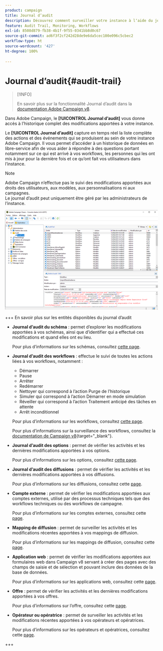```yaml
---
product: campaign
title: Journal d’audit
description: Découvrez comment surveiller votre instance à lʼaide du journal dʼaudit Campaign
feature: Audit Trail, Monitoring, Workflows
exl-id: 8508d879-fb38-4b1f-9f55-0341bb8d0c67
source-git-commit: ad6f3f2cf242d28de9e6da5cec100e096c5cbec2
workflow-type: ht
source-wordcount: '427'
ht-degree: 100%

---
```


# Journal d’audit{#audit-trail}

>[!INFO]
>
>En savoir plus sur la fonctionnalité Journal d’audit dans la [documentation Adobe Campaign v8](https://experienceleague.adobe.com/fr/docs/campaign/campaign-v8/analytics/audit-trail).

Dans Adobe Campaign, le **[!UICONTROL Journal d’audit]** vous donne accès à l’historique complet des modifications apportées à votre instance.

Le **[!UICONTROL Journal d’audit]** capture en temps réel la liste complète des actions et des événements qui se produisent au sein de votre instance Adobe Campaign. Il vous permet d’accéder à un historique de données en libre-service afin de vous aider à répondre à des questions portant notamment sur ce qui est arrivé à vos workflows, les personnes qui les ont mis à jour pour la dernière fois et ce qu’ont fait vos utilisateurs dans l’instance.

>[!NOTE]
>
>Adobe Campaign n’effectue pas le suivi des modifications apportées aux droits des utilisateurs, aux modèles, aux personnalisations ni aux campagnes.\
>Le journal d’audit peut uniquement être géré par les administrateurs de l’instance.

![](assets/audit_trail_2.png)

+++ En savoir plus sur les entités disponibles du journal d’audit

* **Journal d’audit du schéma** : permet d’explorer les modifications apportées à vos schémas, ainsi que d’identifier qui a effectué ces modifications et quand elles ont eu lieu.

  Pour plus d’informations sur les schémas, consultez [cette page](../../configuration/using/data-schemas.md).

* **Journal d’audit des workflows** : effectue le suivi de toutes les actions liées à vos workflows, notamment :

   * Démarrer
   * Pause
   * Arrêter
   * Redémarrer
   * Nettoyer qui correspond à l’action Purge de l’historique
   * Simuler qui correspond à l’action Démarrer en mode simulation
   * Réveiller qui correspond à l’action Traitement anticipé des tâches en attente
   * Arrêt inconditionnel

  Pour plus d’informations sur les workflows, consultez [cette page](../../workflow/using/about-workflows.md).

  Pour plus d’informations sur la surveillance des workflows, consultez la [documentation de Campaign v8](https://experienceleague.adobe.com/docs/campaign/automation/workflows/monitoring-workflows/monitor-workflow-execution.html?lang=fr){target="_blank"}.


* **Journal d’audit des options** : permet de vérifier les activités et les dernières modifications apportées à vos options.

  Pour plus d’informations sur les options, consultez [cette page](../../installation/using/configuring-campaign-options.md).

* **Journal d’audit des diffusions** : permet de vérifier les activités et les dernières modifications apportées à vos diffusions.

  Pour plus d’informations sur les diffusions, consultez cette [page](../../delivery/using/communication-channels.md).

* **Compte externe** : permet de vérifier les modifications apportées aux comptes externes, utilisé par des processus techniques tels que des workflows techniques ou des workflows de campagne.

  Pour plus d’informations sur les comptes externes, consultez cette [page](../../installation/using/external-accounts.md).

* **Mapping de diffusion** : permet de surveiller les activités et les modifications récentes apportées à vos mappings de diffusion.

  Pour plus d’informations sur les mappings de diffusion, consultez cette [page](../../configuration/using/target-mapping.md).

* **Application web** : permet de vérifier les modifications apportées aux formulaires web dans Campaign v8 servant à créer des pages avec des champs de saisie et de sélection et pouvant inclure des données de la base de données.

  Pour plus d’informations sur les applications web, consultez cette [page](../../web/using/about-web-applications.md).

* **Offre** : permet de vérifier les activités et les dernières modifications apportées à vos offres.

  Pour plus d’informations sur l’offre, consultez cette [page](../../interaction/using/interaction-and-offer-management.md).

* **Opérateur ou opératrice** : permet de surveiller les activités et les modifications récentes apportées à vos opérateurs et opératrices.

  Pour plus d’informations sur les opérateurs et opératrices, consultez cette [page](../../platform/using/access-management-operators.md).

+++

